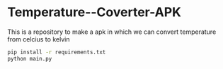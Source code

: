 # Temperature--Coverter-APK
This is a repository to make a apk in which we can convert temperature from celcius to kelvin 
```bash
pip install -r requirements.txt
python main.py
